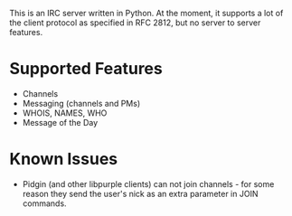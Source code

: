 This is an IRC server written in Python. At the moment, it supports 
a lot of the client protocol as specified in RFC 2812, but no server to
server features.

Supported Features
===

* Channels
* Messaging (channels and PMs)
* WHOIS, NAMES, WHO
* Message of the Day

Known Issues
===

* Pidgin (and other libpurple clients) can not join channels - for some
  reason they send the user's nick as an extra parameter in JOIN
  commands.
